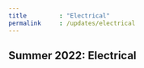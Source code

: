 ```yaml
---
title         : "Electrical"
permalink     : /updates/electrical
---
```


## Summer 2022: Electrical
